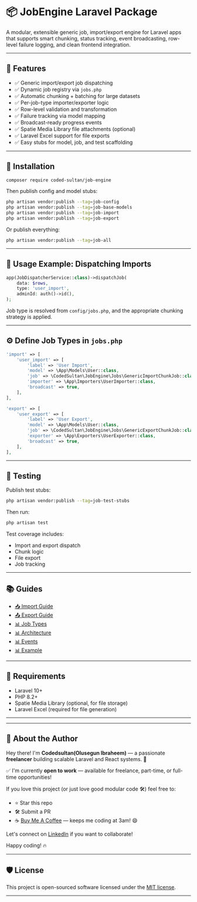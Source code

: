 # 📦 JobEngine Laravel Package

A modular, extensible generic job, import/export engine for Laravel apps that supports smart chunking, status tracking, event broadcasting, row-level failure logging, and clean frontend integration.

---

## 🚀 Features

- ✅ Generic import/export job dispatching
- ✅ Dynamic job registry via `jobs.php`
- ✅ Automatic chunking + batching for large datasets
- ✅ Per-job-type importer/exporter logic
- ✅ Row-level validation and transformation
- ✅ Failure tracking via model mapping
- ✅ Broadcast-ready progress events
- ✅ Spatie Media Library file attachments (optional)
- ✅ Laravel Excel support for file exports
- ✅ Easy stubs for model, job, and test scaffolding

---

## 🧱 Installation

```bash
composer require coded-sultan/job-engine
```

Then publish config and model stubs:

```bash
php artisan vendor:publish --tag=job-config
php artisan vendor:publish --tag=job-base-models
php artisan vendor:publish --tag=job-import
php artisan vendor:publish --tag=job-export
```

Or publish everything:

```bash
php artisan vendor:publish --tag=job-all
```

---

## 🧩 Usage Example: Dispatching Imports

```php
app(JobDispatcherService::class)->dispatchJob(
    data: $rows,
    type: 'user_import',
    adminId: auth()->id(),
);
```

Job type is resolved from `config/jobs.php`, and the appropriate chunking strategy is applied.

---

## ⚙️ Define Job Types in `jobs.php`

```php
'import' => [
    'user_import' => [
        'label' => 'User Import',
        'model' => \App\Models\User::class,
        'job' => \CodedSultan\JobEngine\Jobs\GenericImportChunkJob::class,
        'importer' => \App\Importers\UserImporter::class,
        'broadcast' => true,
    ],
],

'export' => [
    'user_export' => [
        'label' => 'User Export',
        'model' => \App\Models\User::class,
        'job' => \CodedSultan\JobEngine\Jobs\GenericExportChunkJob::class,
        'exporter' => \App\Exporters\UserExporter::class,
        'broadcast' => true,
    ],
],
```

---

## 🧪 Testing

Publish test stubs:

```bash
php artisan vendor:publish --tag=job-test-stubs
```

Then run:

```bash
php artisan test
```

Test coverage includes:
- Import and export dispatch
- Chunk logic
- File export
- Job tracking

---

## 📚 Guides

- [📥 Import Guide](stubs/docs/import-guide.md)
- [📤 Export Guide](stubs/docs/export-guide.md)
- [📊 Job Types](stubs/docs/job-types.md)
- [📊 Architecture](stubs/docs/architecture.md)
- [📊 Events](stubs/docs/events.md)
- [📊 Example](stubs/docs/jobengine-example.md)

---

## 🧰 Requirements

- Laravel 10+
- PHP 8.2+
- Spatie Media Library (optional, for file storage)
- Laravel Excel (required for file generation)

---

<!-- ## 👥 Credits

Crafted by [@CodedSultan](https://github.com/CodedSultan) — built for enterprise-ready job processing pipelines.

--- -->
---

## 👋 About the Author

Hey there! I'm **Codedsultan(Olusegun Ibraheem)** — a passionate **freelancer** building scalable Laravel and React systems. 🚀

✅ I'm currently **open to work** — available for freelance, part-time, or full-time opportunities!

If you love this project (or just love good modular code 🛠️) feel free to:

- ⭐ Star this repo
- 🛠️ Submit a PR
- ☕ [Buy Me A Coffee](https://www.buymeacoffee.com/codesultan) — keeps me coding at 3am! 😄

Let's connect on [LinkedIn](https://www.linkedin.com/in/codesultan/) if you want to collaborate!

Happy coding! 🔥

---

## 🛡️ License

This project is open-sourced software licensed under the [MIT license](LICENSE).

---
